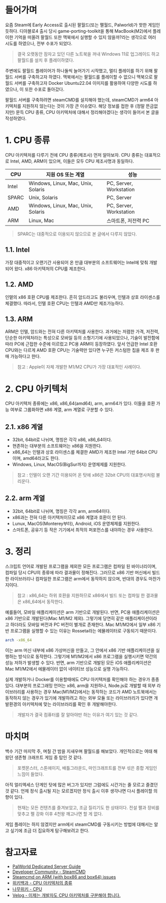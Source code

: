 # 들어가며

요즘 Steam에 Early Access로 출시된 팔월드(또는 팰월드, Palworld)가 핫한 게임인 듯하다. 디아블로4 출시 당시 game-porting-toolkit을 통해 MacBook(M2)에서 플레이한 기억을 떠올려 팔월드 또한 맥북에서 실행할 수 있지 않을까?라는 생각으로 여러 시도를 하였으나, 전부 수포가 되었다.

> 결국 오랫동안 잠자고 있던 다른 노트북을 꺼내 Windows 11로 업그레이드 하고 팔월드를 설치 후 플레이하였다.

주변에도 팔월드 플레이어가 하나둘씩 늘어가기 시작했고, 멀티 플레이를 하기 위해 팔월드 서버를 구축하고자 하였다. 맥북에서는 팔월드를 플레이할 수 없으니 맥북으로 팔월드 서버를 구축하고자 Docker Ubuntu22.04 이미지를 활용하여 다양한 시도를 하였으나, 이 또한 수포로 돌아갔다.

팔월드 서버를 구축하려면 steamCMD를 설치해야 했는데, steamCMD가 arm64 아키텍처를 지원하지 않는다는 것이 가장 큰 이슈였다. 해당 정보를 접한 후 (정말 뜬금없지만) 문득 CPU 종류, CPU 아키텍처에 대해서 정리해야겠다는 생각이 들어서 본 글을 작성하였다.

# 1. CPU 종류

CPU 아키텍처를 다루기 전에 CPU 종류(제조사) 먼저 알아보자. CPU 종류는 대표적으로 Intel, AMD, ARM이 있으며, 이들은 모두 CPU 제조사명과 동일하다.

| CPU   | 지원 OS 또는 계열                  | 성능                    |
| ----- | ---------------------------------- | ----------------------- |
| Intel | Windows, Linux, Mac, Unix, Solaris | PC, Server, Workstation |
| SPARC | Unix, Solaris                      | PC, Server              |
| AMD   | Windows, Linux, Mac, Unix, Solaris | PC, Server, Workstation |
| ARM   | Linux, Mac                         | 스마트폰, 저전력 PC     |

> SPARC는 대중적으로 이용되지 않으므로 본 글에서 다루지 않았다.

## 1.1. Intel

가장 대중적이고 오랜기간 사용되어 온 만큼 대부분의 소프트웨어는 Intel에 맞춰 개발되어 왔다. x86 아키텍처의 CPU를 제조한다.

## 1.2. AMD

인텥의 x86 호환 CPU를 제조한다. 흔히 암드라고도 불리우며, 인텔과 상호 라이센스를 체결했다. 따라서, 인텔 호환 CPU는 인텔과 AMD만 제조가능하다.

## 1.3. ARM

ARM은 인텔, 암드와는 전혀 다른 아키텍처를 사용한다. 과거에는 저렴한 가격, 저전력, 단순한 아키텍처라는 특성으로 모바일 등의 소형기기에 사용되었으나, 기술이 발전함에 따라 PC에 근접한 수준에 이르렀고 PC용 ARM이 등장하였다. 앞서 언급한 Intel 호환 CPU와는 다르게 AMD 호환 CPU는 기술력만 있다면 누구든 커스텀한 칩을 제조 후 판매 가능하다고 한다.

> 참고 : Apple이 자체 개발한 M1/M2 CPU가 가장 대표적인 사례이다.

# 2. CPU 아키텍처

CPU 아키텍처 종류에는 x86, x86_64(amd64), arm, arm64가 있다. 이들을 호환 가능 여부로 그룹화하면 x86 계열, arm 계열로 구분할 수 있다.

## 2.1. x86 계열

- 32bit, 64bit로 나뉘며, 명칭은 각각 x86, x86_64이다.
- 현존하는 대부분의 소프트웨어는 x86을 지원한다.
- x86_64는 인텔과 상호 라이센스를 체결한 AMD가 제조한 Intel 기반 64bit CPU이며, amd64라고도 한다.
- Windows, Linux, MacOS(BigSur까지) 운영체제를 지원한다.

> 참고 : 인텔이 오랜 기간 이용되어 온 탓에 x86은 32bit CPU의 대표명사처럼 불리운다.

## 2.2. arm 계열

- 32bit, 64bit로 나뉘며, 명칭은 각각 arm, arm64이다.
- x86과는 전혀 다른 아키텍처이므로 x86 계열과 호환이 안 된다.
- Lunux, MacOS(Monterey부터), Android, iOS 운영체제를 지원한다.
- 스마트폰, 공유기 등 작은 기기에서 최적의 퍼포먼스를 내야하는 경우 사용한다.

# 3. 정리

스크립트 언어로 개발된 프로그램을 제외한 모든 프로그램은 컴파일 된 바이너리이며, 컴파일 당시 CPU의 종류에 따라 결과물이 정해진다. 그러므로 x86 기반 머신에서 빌드한 라이브러리나 컴파일한 프로그램은 arm에서 동작하지 않으며, 반대의 경우도 마찬가지이다.

> 참고 : x86_64는 하위 호환을 지원하므로 x86에서 빌드 또는 컴파일 한 결과물은 x86_64에서 동작한다.

예를들어, 모바일 애플리케이션은 arm 기반으로 개발된다. 반면, PC용 애플리케이션은 x86 기반으로 개발된다(Mac M1/M2 제외). 그렇기에 당연히 같은 애플리케이션이라고 하더라도 모바일 버전과 PC 버전이 별개로 존재한다. Mac M1/M2에서 일부 x86 기반 프로그램을 실행할 수 있는 이유는 Rosseta라는 에뮬레이터로 구동되기 때문이다.

```bash
arch -x86_64
```

이는 arm 머신 내부에 x86 가상머신을 만들고, 그 안에서 x86 기반 애플리케이션을 실행하는 방식으로 동작한다. 그렇기에 M1/M2에서 x86 프로그램을 실행시키면 약간의 성능 저하가 발생할 수 있다. 반면, arm 기반으로 개발된 모든 iOS 애플리케이션은 Mac M1/M2에서 에물레이터 없이 네이티브 성능으로 실행 가능하다.

실제 개발하거나 Docker를 이용할때에도 CPU 아키텍처를 확인해야 하는 경우가 종종 있다. 대부분의 프로그래밍 언어는 x86, arm을 지원하나, Node.js로 개발할 때 외부 라이브러리를 사용하는 경우 Mac(M1/M2)에서는 동작하는 코드가 AMD 노트북에서는 동작하지 않는 경우가 있기에 개발하려고 하는 외부 모듈 또는 라이브러리가 있다면 개발환경의 아키텍처에 맞는 라이브러리를 확인 후 개발해야한다.

> 개발자가 결국 컴퓨터를 잘 알아야만 하는 이유가 여기 있는 것 같다.

# 마치며

백수 기간 마지막 주, 며칠 간 밤을 지새우며 팔월드를 해보았다. 개인적으로는 여태 해왔던 생존형 크래프트 게임 중 탑인 것 같다.

> 포켓몬스터, 스톤에이지, 배틀그라운드, 마인크래프트를 전부 섞은 종합 게임인 느낌이 들었다.

아직 얼리엑세스 단계인 탓에 많은 버그가 있지만 그럼에도 시간가는 줄 모르고 즐겼던 것 같다. 언제 정식 출시될 지는 모르겠지만 정식 출시 이후 생각나면 다시 플레이할 의향이 있다.

> 현재는 모든 컨텐츠를 즐겨보았고, 조금 질리기도 한 상태이다. 전설 팰과 장비를 맞추고 펠 강화 이후 4천왕 깨고나면 할 게 없다.

게임 플레이는 하지 않겠지만 arm에서 steamCMD를 구동시키는 방법에 대해서는 알고 싶기에 조금 더 집요하게 탐구해보려고 한다.

# 참고자료

- [PalWorld Dedicated Server Guide](https://tech.palworldgame.com/dedicated-server-guide)
- [Developer Community - SteamCMD](https://developer.valvesoftware.com/wiki/SteamCMD)
- [Steamcmd on ARM (with box86 and box64) issues](https://www.reddit.com/r/linux_gaming/comments/v6b9n5/steamcmd_on_arm_with_box86_and_box64_issues/)
- [위키백과 - CPU 아키텍처의 종류](https://ko.wikipedia.org/wiki/%EB%A7%88%EC%9D%B4%ED%81%AC%EB%A1%9C%EC%95%84%ED%82%A4%ED%85%8D%EC%B2%98#CPU_%EC%95%84%ED%82%A4%ED%85%8D%EC%B2%98%EC%9D%98_%EC%A2%85%EB%A5%98)
- [나무위키 - CPU](https://namu.wiki/w/CPU)
- [Velog - 이제는 개발자도 CPU 아키텍처를 구분해야 합니다.](https://velog.io/@480/%EC%9D%B4%EC%A0%9C%EB%8A%94-%EA%B0%9C%EB%B0%9C%EC%9E%90%EB%8F%84-CPU-%EC%95%84%ED%82%A4%ED%85%8D%EC%B2%98%EB%A5%BC-%EA%B5%AC%EB%B6%84%ED%95%B4%EC%95%BC-%ED%95%A9%EB%8B%88%EB%8B%A4)
